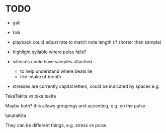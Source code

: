 # TODO

- gati
- tala
- playback could adjust rate to match note length (if shorter than sample)
- highlight syllable where pulse falls?
- silences could have samples attached...
    + to help understand where beats lie
    + like intake of breath

- stresses are currently capital letters, could be indicated by spaces e.g.

TakaTakita vs taka takita

Maybe both? this allows groupings and accenting, e.g. on the pulse

takataKita

They can be different things, e.g. stress vs pulse
